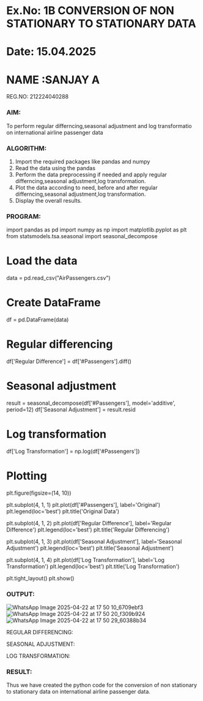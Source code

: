 # Ex.No: 1B                     CONVERSION OF NON STATIONARY TO STATIONARY DATA
# Date: 15.04.2025
# NAME :SANJAY A
REG.NO: 212224040288

### AIM:
To perform regular differncing,seasonal adjustment and log transformatio on international airline passenger data
### ALGORITHM:
1. Import the required packages like pandas and numpy
2. Read the data using the pandas
3. Perform the data preprocessing if needed and apply regular differncing,seasonal adjustment,log transformation.
4. Plot the data according to need, before and after regular differncing,seasonal adjustment,log transformation.
5. Display the overall results.
### PROGRAM:
import pandas as pd
import numpy as np
import matplotlib.pyplot as plt
from statsmodels.tsa.seasonal import seasonal_decompose

# Load the data
data = pd.read_csv("AirPassengers.csv")
# Create DataFrame
df = pd.DataFrame(data)

# Regular differencing
df['Regular Difference'] = df['#Passengers'].diff()

# Seasonal adjustment
result = seasonal_decompose(df['#Passengers'], model='additive', period=12)
df['Seasonal Adjustment'] = result.resid

# Log transformation
df['Log Transformation'] = np.log(df['#Passengers'])

# Plotting
plt.figure(figsize=(14, 10))

plt.subplot(4, 1, 1)
plt.plot(df['#Passengers'], label='Original')
plt.legend(loc='best')
plt.title('Original Data')

plt.subplot(4, 1, 2)
plt.plot(df['Regular Difference'], label='Regular Difference')
plt.legend(loc='best')
plt.title('Regular Differencing')

plt.subplot(4, 1, 3)
plt.plot(df['Seasonal Adjustment'], label='Seasonal Adjustment')
plt.legend(loc='best')
plt.title('Seasonal Adjustment')

plt.subplot(4, 1, 4)
plt.plot(df['Log Transformation'], label='Log Transformation')
plt.legend(loc='best')
plt.title('Log Transformation')

plt.tight_layout()
plt.show()


### OUTPUT:
![WhatsApp Image 2025-04-22 at 17 50 10_6709ebf3](https://github.com/user-attachments/assets/5bfd91c8-b92e-43ab-aee3-ac200c49cf27)
![WhatsApp Image 2025-04-22 at 17 50 20_f309b924](https://github.com/user-attachments/assets/80caedbe-25bb-4556-b8ca-ec72f5fbaab0)
![WhatsApp Image 2025-04-22 at 17 50 29_60388b34](https://github.com/user-attachments/assets/1e6f4a7a-78b7-4943-8d68-e6bcb569d8e7)


REGULAR DIFFERENCING:


SEASONAL ADJUSTMENT:


LOG TRANSFORMATION:



### RESULT:
Thus we have created the python code for the conversion of non stationary to stationary data on international airline passenger
data.
